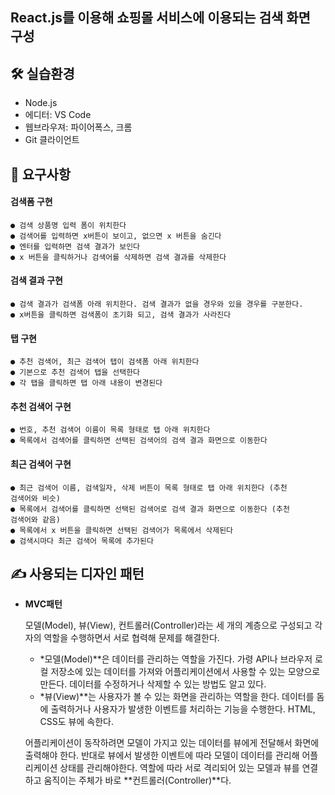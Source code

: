 ## React.js를 이용해 쇼핑몰 서비스에 이용되는 **검색 화면** 구성


## 🛠️ 실습환경

- Node.js
- 에디터: VS Code
- 웹브라우져: 파이어폭스, 크롬
- Git 클라이언트

## 📝 요구사항

#### 검색폼 구현
    ● 검색 상품명 입력 폼이 위치한다
    ● 검색어를 입력하면 x버튼이 보이고, 없으면 x 버튼을 숨긴다
    ● 엔터를 입력하면 검색 결과가 보인다
    ● x 버튼을 클릭하거나 검색어를 삭제하면 검색 결과를 삭제한다

#### 검색 결과 구현
    ● 검색 결과가 검색폼 아래 위치한다. 검색 결과가 없을 경우와 있을 경우를 구분한다.
    ● x버튼을 클릭하면 검색폼이 초기화 되고, 검색 결과가 사라진다

#### 탭 구현
    ● 추천 검색어, 최근 검색어 탭이 검색폼 아래 위치한다
    ● 기본으로 추천 검색어 탭을 선택한다
    ● 각 탭을 클릭하면 탭 아래 내용이 변경된다

#### 추천 검색어 구현
    ● 번호, 추천 검색어 이름이 목록 형태로 탭 아래 위치한다
    ● 목록에서 검색어를 클릭하면 선택된 검색어의 검색 결과 화면으로 이동한다

#### 최근 검색어 구현
    ● 최근 검색어 이름, 검색일자, 삭제 버튼이 목록 형태로 탭 아래 위치한다 (추천
    검색어와 비슷)
    ● 목록에서 검색어를 클릭하면 선택된 검색어로 검색 결과 화면으로 이동한다 (추천
    검색어와 같음)
    ● 목록에서 x 버튼을 클릭하면 선택된 검색어가 목록에서 삭제된다
    ● 검색시마다 최근 검색어 목록에 추가된다

## ✍️ 사용되는 디자인 패턴

- **MVC패턴**
    
    모델(Model), 뷰(View), 컨트롤러(Controller)라는 세 개의 계층으로 구성되고 각자의 역할을 수행하면서 서로 협력해 문제를 해결한다.
    
    - *모델(Model)**은 데이터를 관리하는 역할을 가진다. 
    가령 API나 브라우저 로컬 저장소에 있는 데이터를 가져와 어플리케이션에서 사용할 수 있는 모양으로 만든다. 데이터를 수정하거나 삭제할 수 있는 방법도 알고 있다.
    - *뷰(View)**는 사용자가 볼 수 있는 화면을 관리하는 역할을 한다. 
    데이터를 돔에 출력하거나 사용자가 발생한 이벤트를 처리하는 기능을 수행한다. 
    HTML, CSS도 뷰에 속한다.
    
    어플리케이션이 동작하려면 모델이 가지고 있는 데이터를 뷰에게 전달해서 화면에 출력해야 한다. 반대로 뷰에서 발생한 이벤트에 따라 모델이 데이터를 관리해 어플리케이션 상태를 관리해야한다. 역할에 따라 서로 격리되어 있는 모델과 뷰를 연결하고 움직이는 주체가 바로 **컨트롤러(Controller)**다.
